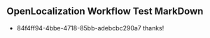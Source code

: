 ## OpenLocalization Workflow Test MarkDown
* 84f4ff94-4bbe-4718-85bb-adebcbc290a7 thanks!

<!--HONumber=Aug16_HO3-->


